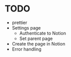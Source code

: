 # TODO

* prettier
* Settings page
    * Authenticate to Notion
    * Set parent page
* Create the page in Notion
* Error handling